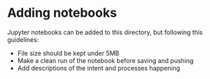# Adding notebooks

Jupyter notebooks can be added to this directory, but following this guidelines:
- File size should be kept under 5MB
- Make a clean run of the notebook before saving and pushing
- Add descriptions of the intent and processes happening
